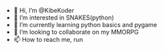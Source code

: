 - 👋 Hi, I’m @KibeKoder
- 👀 I’m interested in SNAKES(python)
- 🌱 I’m currently learning python basics and pygame
- 💞️ I’m looking to collaborate on my MMORPG
- 📫 How to reach me, run

<!---
KibeKoder/KibeKoder is a ✨ special ✨ repository because its `README.md` (this file) appears on your GitHub profile.
You can click the Preview link to take a look at your changes.
--->
